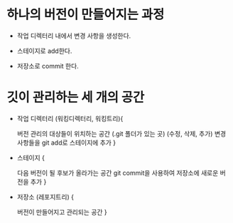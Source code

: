 # 하나의 버전이 만들어지는 과정

-   작업 디렉터리 내에서 변경 사항을 생성한다.

-   스테이지로 add한다.

-   저장소로 commit 한다.

# 깃이 관리하는 세 개의 공간

-   작업 디렉터리 (워킹디렉터리, 워킹트리){

    버전 관리의 대상들이 위치하는 공간 (.git 폴더가 있는 곳)
    (수정, 삭제, 추가) 변경사항들을 git add로 스테이지에 추가
    }

-   스테이지 {

    다음 버전이 될 후보가 올라가는 공간
    git commit을 사용하여 저장소에 새로운 버전을 추가
    }

-   저장소 (레포지트리) {

    버전이 만들어지고 관리되는 공간
    }
